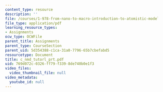 ```yaml
---
content_type: resource
description: ''
file: /courses/1-978-from-nano-to-macro-introduction-to-atomistic-modeling-techniques-january-iap-2007/769d072c0326ff79f3398de740b0e1f3_c_nmd_tutorl_prt.pdf
file_type: application/pdf
learning_resource_types:
- Assignments
ocw_type: OCWFile
parent_title: Assignments
parent_type: CourseSection
parent_uid: 5d354388-c1ca-31a0-7796-65b7cbefabd5
resourcetype: Document
title: c_nmd_tutorl_prt.pdf
uid: 769d072c-0326-ff79-f339-8de740b0e1f3
video_files:
  video_thumbnail_file: null
video_metadata:
  youtube_id: null
---
```

